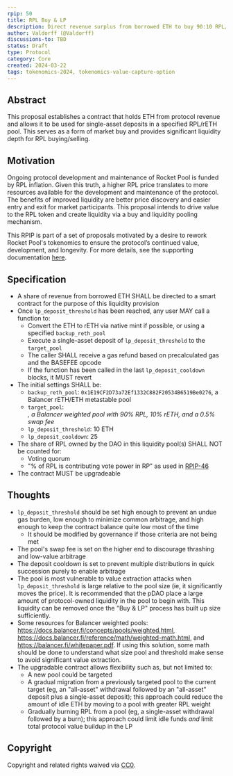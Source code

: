 ```yaml
---
rpip: 50
title: RPL Buy & LP
description: Direct revenue surplus from borrowed ETH to buy 90:10 RPL/rETH liquidity pool shares. 
author: Valdorff (@Valdorff)
discussions-to: TBD
status: Draft
type: Protocol
category: Core
created: 2024-03-22
tags: tokenomics-2024, tokenomics-value-capture-option
---
```


## Abstract
This proposal establishes a contract that holds ETH from protocol revenue and allows it to be used for single-asset deposits in a specified RPL/rETH pool. This serves as a form of market buy and provides significant liquidity depth for RPL buying/selling.

## Motivation

Ongoing protocol development and maintenance of Rocket Pool is funded by RPL inflation. Given this truth, a higher RPL price translates to more resources available for the development and maintenance of the protocol. The benefits of improved liquidity are better price discovery and easier entry and exit for market participants. This proposal intends to drive value to the RPL token and create liquidity via a buy and liquidity pooling mechanism. 

This RPIP is part of a set of proposals motivated by a desire to rework Rocket Pool's tokenomics to ensure the protocol’s continued value, development, and longevity. For more details, see the supporting documentation [here](../tokenomics-explainers/001-why-rework). 

## Specification
- A share of revenue from borrowed ETH SHALL be directed to a smart contract for the purpose of this liquidity provision
- Once `lp_deposit_threshold` has been reached, any user MAY call a function to:
  - Convert the ETH to rETH via native mint if possible, or using a specified `backup_reth_pool` 
  - Execute a single-asset deposit of `lp_deposit_threshold` to the `target_pool`
  - The caller SHALL receive a gas refund based on precalculated gas and the BASEFEE opcode
  - If the function has been called in the last `lp_deposit_cooldown` blocks, it MUST revert 
- The initial settings SHALL be:
  - `backup_reth_pool`: `0x1E19CF2D73a72Ef1332C882F20534B6519Be0276`, a Balancer rETH/ETH metastable pool
  - `target_pool`: <ADDRESS TBD>, a Balancer weighted pool with 90% RPL, 10% rETH, and a 0.5% swap fee
  - `lp_deposit_threshold`: 10 ETH
  - `lp_deposit_cooldown`: 25
- The share of RPL owned by the DAO in this liquidity pool(s) SHALL NOT be counted for:
  - Voting quorum
  - "% of RPL is contributing vote power in RP" as used in [RPIP-46](RPIP-46.md)
- The contract MUST be upgradeable

## Thoughts
- `lp_deposit_threshold` should be set high enough to prevent an undue gas burden, low enough to minimize common arbitrage, and high enough to keep the contract balance quite low most of the time
  - It should be modified by governance if those criteria are not being met
- The pool's swap fee is set on the higher end to discourage thrashing and low-value arbitrage
- The deposit cooldown is set to prevent multiple distributions in quick succession purely to enable arbitrage
- The pool is most vulnerable to value extraction attacks when `lp_deposit_threshold` is large relative to the pool size (ie, it significantly moves the price). It is recommended that the pDAO place a large amount of protocol-owned liquidity in the pool to begin with. This liquidity can be removed once the "Buy & LP" process has built up size sufficiently. 
- Some resources for Balancer weighted pools: https://docs.balancer.fi/concepts/pools/weighted.html, https://docs.balancer.fi/reference/math/weighted-math.html, and https://balancer.fi/whitepaper.pdf. If using this solution, some math should be done to understand what size pool and threshold make sense to avoid significant value extraction.
- The upgradable contract allows flexibility such as, but not limited to:
  - A new pool could be targeted
  - A gradual migration from a previously targeted pool to the current target (eg, an "all-asset" withdrawal followed by an "all-asset" deposit plus a single-asset deposit); this approach could reduce the amount of idle ETH by moving to a pool with greater RPL weight
  - Gradually burning RPL from a pool (eg, a single-asset withdrawal followed by a burn); this approach could limit idle funds _and_ limit total protocol value buildup in the LP


## Copyright
Copyright and related rights waived via [CC0](https://creativecommons.org/publicdomain/zero/1.0/).
